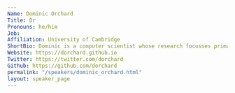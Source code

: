 ```yaml
---
Name: Dominic Orchard
Title: Dr
Pronouns: he/him  
Job: 
Affiliation: University of Cambridge
ShortBio: Dominic is a computer scientist whose research focusses primarily on programming languages but he also works closely with climate scientists, applying computer science advancements to support their work through programming languages, tools, and systems. He is a co-director of the Institute of Computing for Climate Science at the University of Cambridge and a Senior Lecturer in the Programming Languages and Systems group at the University of Kent.
Website: https://dorchard.github.io
Twitter: https://twitter.com/dorchard
Github: https://github.com/dorchard
permalink: "/speakers/dominic_orchard.html"
layout: speaker_page
---
```


